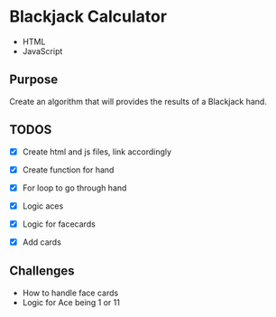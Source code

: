 # Blackjack Calculator
- HTML
- JavaScript

## Purpose
Create an algorithm that will provides the results of a Blackjack hand.

## TODOS
- [x] Create html and js files, link accordingly
- [x] Create function for hand
- [x] For loop to go through hand
- [x] Logic aces
- [x] Logic for facecards
- [x] Add cards


## Challenges
- How to handle face cards
- Logic for Ace being 1 or 11
